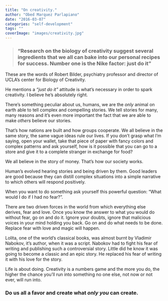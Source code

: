 ```yaml
---
title: "On creativity."
author: "Obed Marquez Parlapiano"
date: "2016-03-07"
categories: "self-development"
tags: ""
coverImage: "images/creativity.jpg"
---
```


> ### “Research on the biology of creativity suggest several ingredients that we all can bake into our personal recipes for success. Number one is the Nike factor: just do it”

These are the words of Robert Bilder, psychiatry professor and director of UCLA’s center for Biology of Creativity.

He mentions a _“just do it”_ attitude is what’s necessary in order to spark creativity. I believe he’s absolutely right.

There’s something peculiar about us, humans, we are the _only_ animal on earth able to tell complex and compelling stories. We tell stories for many, many reasons and it’s even more important the fact that we are able to make _others_ believe our stories.

That’s how nations are built and how groups cooperate. We all believe in the same story, the same vague ideas rule our lives. If you don’t grasp what I’m saying, open your wallet, take that piece of paper with fancy colors and complex patterns and ask yourself, how is it possible that you can go to a store and give it to a complete stranger in exchange for food?

We all believe in the story of money. That’s how our society works.

Human’s evolved hearing stories and being driven by them. Good leaders are good because they can distill complex situations into a simple narrative to which others will respond positively.

When you want to do something ask yourself this powerful question: “What would I do if I had no fear?”.

There are two driven forces in the world from which everything else derives, fear and love. Once you know the answer to what you would do without fear, go on and do it. Ignore your doubts, ignore that malicious voices in your mind holding you back. Go on and do what needs to be done. Replace fear with love and magic will happen.

Lolita, one of the world’s classical books, was almost burnt by Vladimir Nabokov, it’s author, when it was a script. Nabokov had to fight his fear of writing and publishing such a controversial story. Little did he know it was going to become a classic and an epic story. He replaced his fear of writing it with his love for the story.

Life is about doing. Creativity is a numbers game and the more you do, the higher the chance you’ll run into something no one else, not now or not ever, will run into.

### Do us all a favor and create what _only you_ can create.
